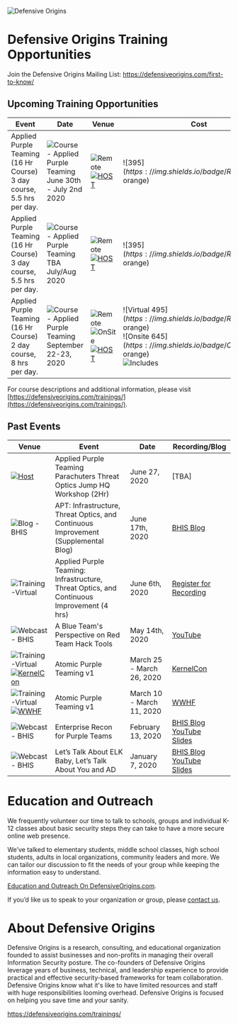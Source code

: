 
![Defensive Origins](https://defensiveorigins.com/wp-content/uploads/2020/05/defensive-origins-header-6-1536x760.png)
# Defensive Origins Training Opportunities 
Join the Defensive Origins Mailing List: https://defensiveorigins.com/first-to-know/

## Upcoming Training Opportunities
| Event                                    | Date                                     | Venue                                    | Cost                                     | Registration  |
|------------------------------------------|------------------------------------------|------------------------------------------|------------------------------------------|---------------|
| Applied Purple Teaming (16 Hr Course)<br>3 day course, 5.5 hrs per day.<br> | ![Course  - Applied Purple Teaming](https://img.shields.io/badge/Course-16Hrs-green)<BR>June 30th - July 2nd 2020 | ![Remote](https://img.shields.io/badge/Remote-Live%20Virtual%20Interactive%20Classroom-darkgreen)<br>[![HOST](https://img.shields.io/badge/Host-BHIS-blue)](https://www.blackhillsinfosec.com/) | ![$395](https://img.shields.io/badge/Remote-$395-orange) | [Register][4] |
| Applied Purple Teaming (16 Hr Course)<br>3 day course, 5.5 hrs per day.<br> | ![Course  - Applied Purple Teaming](https://img.shields.io/badge/Course-16Hrs-green)<br>TBA July/Aug 2020 | ![Remote](https://img.shields.io/badge/Remote-Live%20Virtual%20Interactive%20Classroom-darkgreen)<br>[![HOST](https://img.shields.io/badge/Host-BHIS-blue)](https://www.blackhillsinfosec.com/) | ![$395](https://img.shields.io/badge/Remote-$395-orange) | TBA           |
| Applied Purple Teaming (16 Hr Course)<br>2 day course, 8 hrs per day.<br> | ![Course  - Applied Purple Teaming](https://img.shields.io/badge/Course-16Hrs-green)<br>September 22-23, 2020 | ![Remote](https://img.shields.io/badge/Remote-Live%20Hybrid%20Interactive%20Classroom-yellow)<br>![OnSite](https://img.shields.io/badge/OnSite-Deadwood%20South%20Dakota-orange)<br>[![HOST](https://img.shields.io/badge/Host-WildWestHackinFest-blue)](https://www.wildwesthackinfest.com/) | ![Virtual $495](https://img.shields.io/badge/Remote-$495-orange)<BR>![Onsite $645](https://img.shields.io/badge/OnSite-$645-orange)<br>![Includes](https://img.shields.io/badge/Includes-WWHF%20Registration-green) | [Register][5] |

For course descriptions and additional information, please visit [https://defensiveorigins.com/trainings/](https://defensiveorigins.com/trainings/).

## Past Events
| Venue                                    | Event                                    | Date                       | Recording/Blog                           |
|------------------------------------------|------------------------------------------|----------------------------|------------------------------------------|
|[![Host](https://img.shields.io/badge/Host-CyberJungleVirtualSummit-blue)][1]                           | Applied Purple Teaming <br>Parachuters Threat Optics Jump HQ Workshop (2Hr)<br> | June 27, 2020 | [TBA]                           |                                          
| ![Blog  - BHIS](https://img.shields.io/badge/Blog-BHIS-darkgreen) | APT: Infrastructure, Threat Optics, and Continuous Improvement (Supplemental Blog) | June 17th, 2020            | [BHIS Blog](https://www.blackhillsinfosec.com/how-to-deploy-windows-optics-commands-downloads-instructions-and-screenshots/) |
| ![Training-Virtual](https://img.shields.io/badge/Training-Remote-darkgreen) | Applied Purple Teaming: Infrastructure, Threat Optics, and Continuous Improvement (4 hrs) | June 6th, 2020             | [Register for Recording][6]              |
| ![Webcast  - BHIS](https://img.shields.io/badge/Webcast-BHIS-darkgreen) | A Blue Team's Perspective on Red Team Hack Tools | May 14th, 2020             | [YouTube](https://www.youtube.com/watch?v=0mIN2OU5hQE) |
| ![Training-Virtual](https://img.shields.io/badge/Training-Remote-darkgreen)<BR>[![KernelCon](https://img.shields.io/badge/Host-KernelCon%202020-blue)](https://kernelcon.org/) | Atomic Purple Teaming v1                 | March 25 - March  26, 2020 | [KernelCon](https://kernelcon.org/)      |
| ![Training-Virtual](https://img.shields.io/badge/Training-Remote-darkgreen)<BR>[![WWHF](https://img.shields.io/badge/Host-WWHF%20WW%202020-blue)](https://wildwesthackinfest.com/) | Atomic Purple Teaming v1                 | March 10 - March 11, 2020  | [WWHF](https://wildwesthackinfest.com/)  |
| ![Webcast  - BHIS](https://img.shields.io/badge/Webcast-BHIS-darkgreen) | Enterprise Recon for Purple Teams        | February 13, 2020          | [BHIS Blog](https://www.blackhillsinfosec.com/webcast-enterprise-recon-for-purple-teams/)<br>[YouTube](https://www.youtube.com/watch?v=5c4KHB8dZMw)<br>[Slides](https://activecountermeasures.com/presentations) |
| ![Webcast  - BHIS](https://img.shields.io/badge/Webcast-BHIS-darkgreen) | Let’s Talk About ELK Baby, Let’s Talk About You and AD | January 7, 2020            | [BHIS Blog](https://www.blackhillsinfosec.com/webcast-lets-talk-about-elk-baby-lets-talk-about-you-and-ad/)<br>[YouTube](https://www.youtube.com/watch?v=c0qOmu3pChc)<br>[Slides](https://www.activecountermeasures.com/acm-bhis-presentations/) |

# Education and Outreach 
We frequently volunteer our time to talk to schools, groups and individual K-12 classes about basic security steps they can take to have a more secure online web presence. 

We’ve talked to elementary students, middle school classes, high school students, adults in local organizations, community leaders and more. We can tailor our discussion to fit the needs of your group while keeping the information easy to understand. 

[Education and Outreach On DefensiveOrigins.com](https://defensiveorigins.com/resources/).

If you’d like us to speak to your organization or group, please [contact us](https://defensiveorigins.com/contact/).

# About Defensive Origins

Defensive Origins is a research, consulting, and educational organization founded to assist businesses and non-profits in managing their overall Information Security posture.  The co-founders of Defensive Origins leverage years of business, technical, and leadership experience to provide practical and effective security-based frameworks for team collaboration. Defensive Origins know what it's like to have limited resources and staff with huge responsibilities looming overhead.  Defensive Origins is focused on helping you save time and your sanity.



https://defensiveorigins.com/trainings/

  [1]: https://junegle.io/
  [2]: https://redteamvillage.io/
  [3]: https://junegle.io/training.html
  [4]: https://wildwesthackinfest.com/online-training/applied-purple-teaming/
  [5]: https://wildwesthackinfest.com/deadwood/training/
  [6]: https://attendee.gotowebinar.com/register/3725793414954629390
